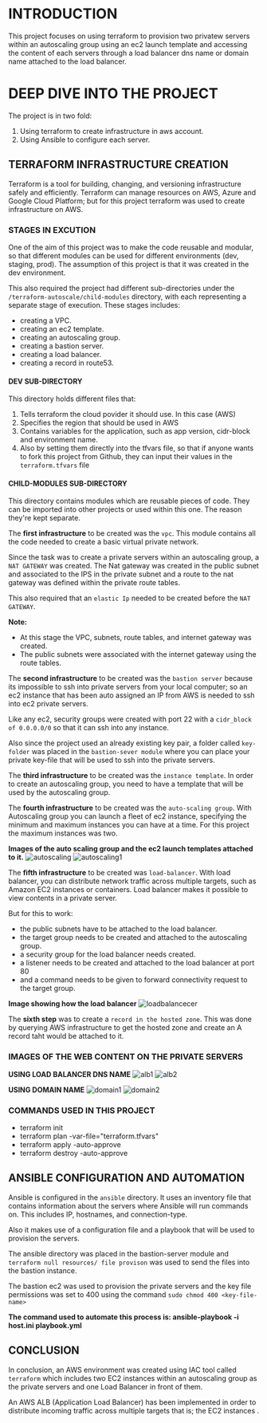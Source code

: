 # INTRODUCTION
This project focuses on using terraform to provision two privatew servers within an autoscaling group using an ec2 launch template and accessing the content of each servers through a load balancer dns name or domain name attached to the load balancer.

# DEEP DIVE INTO THE PROJECT
The project is in two fold:
1. Using terraform to create infrastructure in aws account.
2. Using Ansible to configure each server.

##  TERRAFORM INFRASTRUCTURE CREATION 
Terraform is a tool for building, changing, and versioning infrastructure safely and efficiently. Terraform can manage resources on AWS, Azure and Google Cloud Platform; but for this project terraform was used to create infrastructure on AWS.

### STAGES IN EXCUTION

One of the aim of this project was to make the code reusable  and modular, so that different modules can be used for different environments (dev, staging, prod). The assumption of this project is that it was created in the dev environment.

This also required the project had different sub-directories under the `/terraform-autoscale/child-modules` directory, with each representing a separate stage of execution. These stages includes:
- creating a VPC.
- creating an ec2 template.
- creating an autoscaling group.
- creating a bastion server.
- creating a load balancer.
- creating a record in route53.

#### DEV SUB-DIRECTORY
This directory holds different files that:
1. Tells terraform the cloud povider it should use. In this case (AWS)
2. Specifies the region that should be used in AWS
3. Contains variables for the application, such as app version, cidr-block and environment name. 
4. Also by setting them directly into the tfvars file, so that if anyone wants to fork this project from Github, they can input their values in the `terraform.tfvars` file


#### CHILD-MODULES SUB-DIRECTORY
This  directory contains modules which are reusable pieces of code.  They can be imported into other projects or used within this one. The reason they're kept separate.

The **first infrastructure** to be created  was the `vpc`. This module contains all the code needed to create a basic virtual private network.

Since the task was to create a private servers within an autoscaling group, a `NAT GATEWAY` was created. The Nat gateway was created in the public subnet and associated to the IPS in the private subnet and a route to the nat gateway was defined within the private route tables.

This also required that an `elastic Ip` needed to be created before the `NAT GATEWAY`.

**Note:**
- At this stage the VPC, subnets, route tables, and internet gateway was created.
- The public subnets were associated with the internet gateway using the route tables.



The  **second infrastructure** to be created was the `bastion server` because its impossible to ssh into private servers from your local computer; so an ec2 instance that has been auto assigned an IP from AWS is needed to ssh into ec2 private servers. 

Like any ec2, security groups were created with port 22 with a `cidr_block of 0.0.0.0/0` so that it can ssh into any instance.

Also since the project used an already existing key pair, a folder called `key-folder` was placed in the `bastion-sever module` where you can place your private key-file that will be used to ssh into the private servers.


The **third infrastructure** to be created was the `instance template`. In order to create an autoscaling group, you need to have a template that will be used by the autoscaling group.


The **fourth infrastructure** to be created was the `auto-scaling group`. With Autoscaling group you can launch a fleet of ec2 instance, specifying the minimum and maximum instances you can have at a time. For this project the maximum instances was two.

**Images of the auto scaling group and the ec2 launch templates attached to it.**
![autoscaling](./images/autoscale1.png)
![autoscaling1](./images/autoscale2.png)



The **fifth infrastructure** to be created was `load-balancer`. With load balancer, you can  distribute network traffic across multiple targets, such as Amazon EC2 instances or containers. Load balancer makes it possible to view contents in a private server.

But for this to work: 
- the public subnets have to be attached to the load balancer.
- the target group needs to be created and attached to the autoscaling group.
- a security group for the load balancer needs created.
- a listener needs to be created and attached to the load balancer at port 80
- and a command needs to be given to forward connectivity request to the target group.

**Image showing how the load balancer**
![loadbalancecer](./images/load%20balancer%20info.png)



The **sixth step** was to create a `record in the hosted zone`. This was done by querying AWS infrastructure to get the hosted zone and create an A record taht would be attached to it.


### IMAGES OF THE WEB CONTENT ON THE PRIVATE SERVERS

**USING LOAD BALANCER DNS NAME**
![alb1](./images/alb1.png)
![alb2](./images/alb2.png)

**USING DOMAIN NAME**
![domain1](./images/domain1.png)
![domain2](./images/domain2.png)



### COMMANDS USED IN THIS PROJECT
- terraform init
- terraform plan -var-file="terraform.tfvars"
- terraform apply -auto-approve
- terraform destroy -auto-approve



## ANSIBLE CONFIGURATION AND AUTOMATION
Ansible is configured in the `ansible` directory. It uses an inventory file that contains information about the servers where Ansible will run commands on. This includes IP, hostnames, and connection-type.

Also it makes use of a configuration file and a playbook that will be used to provision the servers.

The ansible directory was placed in the bastion-server module and `terraform null resources/ file provison` was used to send the files into the bastion instance.

The bastion ec2 was used to provision the private servers and the key file permissions was set to 400 using the command `sudo chmod 400 <key-file-name>`

**The command used to automate this process is: ansible-playbook -i host.ini playbook.yml**


## CONCLUSION
In conclusion, an AWS environment was created using IAC tool called `terraform` which includes two EC2 instances within an autoscaling group as the private servers and one Load Balancer in front of them. 


An AWS ALB (Application Load Balancer) has been implemented in order to distribute incoming traffic across multiple targets that is; the EC2 instances . 